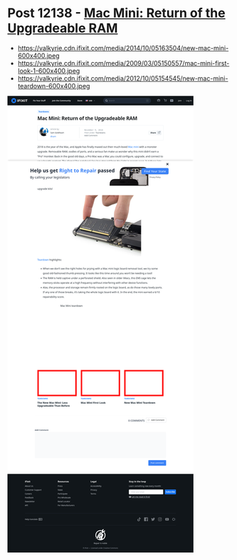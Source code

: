 # Post 12138 - [Mac Mini: Return of the Upgradeable RAM](https://www.ifixit.com/News/12138/mac-mini-2018-teardown)

- https://valkyrie.cdn.ifixit.com/media/2014/10/05163504/new-mac-mini-600x400.jpeg
- https://valkyrie.cdn.ifixit.com/media/2009/03/05150557/mac-mini-first-look-1-600x400.jpeg
- https://valkyrie.cdn.ifixit.com/media/2012/10/05154545/new-mac-mini-teardown-600x400.jpeg

![screencap](screenshots/e1af2677-dae2-416e-9887-392a95be6935.png)
